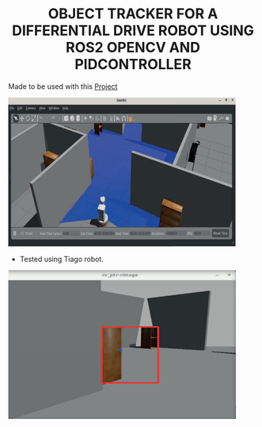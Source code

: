 <div align="center">

  <h1 align="center">OBJECT TRACKER FOR A DIFFERENTIAL DRIVE ROBOT USING ROS2 OPENCV AND PIDCONTROLLER</h1>

</div>

Made to be used with this [Project](https://github.com/Nil69420/Differential-Drive-Robot-Path-Planning-Using-ROS2-Nav2-Gazebo)

<p align="left">
  <img width="460" height="300" src="images/pien.PNG">
</p>

* Tested using Tiago robot.

<p align="left">
  <img width="460" height="300" src="images/pienpien.PNG">
</p>
